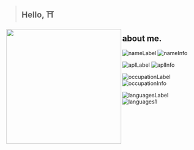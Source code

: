
> ## Hello, ⛩️

<img align="left" src="https://avatars.githubusercontent.com/u/75546279?v=4" width="300" height="300" />

## about me.

![nameLabel](https://img.shields.io/static/v1?label=&message=name%3A&color=111&style=flat-square)
![nameInfo](https://img.shields.io/badge/-Thiago%20Abbade.-555)

![aplLabel](https://img.shields.io/static/v1?label=&message=A%2FS%2FL%3A&color=111&style=flat-square)
![aplInfo](https://img.shields.io/badge/-17%2C%20male%2C%20Brazil-555)

![occupationLabel](https://img.shields.io/static/v1?label=&message=occupation%3A&color=111&style=flat-square)
![occupationInfo](https://img.shields.io/static/v1?label=&message=student&color=555&style=flat-square)

![languagesLabel](https://img.shields.io/static/v1?label=&message=languages%3A&color=111&style=flat-square)
![languages1](https://img.shields.io/badge/-lua%20and%20py-555)

